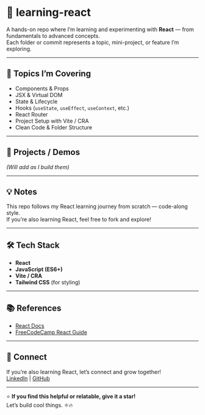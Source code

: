 # 🧠 learning-react

A hands-on repo where I’m learning and experimenting with **React** — from fundamentals to advanced concepts.  
Each folder or commit represents a topic, mini-project, or feature I’m exploring.

---

## 🚀 Topics I’m Covering
- Components & Props  
- JSX & Virtual DOM  
- State & Lifecycle  
- Hooks (`useState`, `useEffect`, `useContext`, etc.)  
- React Router  
- Project Setup with Vite / CRA  
- Clean Code & Folder Structure  

---

## 🧩 Projects / Demos
*(Will add as I build them)*

---

## 💡 Notes
This repo follows my React learning journey from scratch — code-along style.  
If you’re also learning React, feel free to fork and explore!  

---

## 🛠️ Tech Stack
- **React**  
- **JavaScript (ES6+)**  
- **Vite / CRA**  
- **Tailwind CSS** (for styling)

---

## 📚 References
- [React Docs](https://react.dev/)  
- [FreeCodeCamp React Guide](https://www.freecodecamp.org/news/tag/react/)  

---

## 👋 Connect
If you’re also learning React, let’s connect and grow together!  
[LinkedIn](https://linkedin.com/in/vasusinghal-dev) | [GitHub](https://github.com/vasusinghal-dev)

---

⭐ **If you find this helpful or relatable, give it a star!**  
Let’s build cool things. ⚛️🔥

